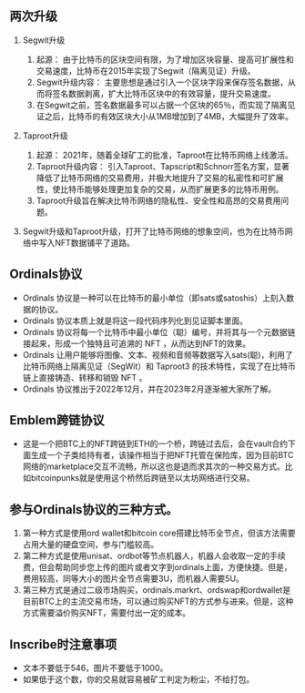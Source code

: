 ## 两次升级
1. Segwit升级
    1. 起源： 由于比特币的区块空间有限，为了增加区块容量、提高可扩展性和交易速度，比特币在2015年实现了Segwit（隔离见证）升级。
    2. Segwit升级内容： 主要思想是通过引入一个区块字段来保存签名数据，从而将签名数据剥离，扩大比特币区块中的有效容量，提升交易速度。
    3. 在Segwit之前，签名数据最多可以占据一个区块的65％，而实现了隔离见证之后，比特币的有效区块大小从1MB增加到了4MB，大幅提升了效率。

2. Taproot升级
    1. 起源： 2021年，随着全球矿工的批准，Taproot在比特币网络上线激活。
    2. Taproot升级内容： 引入Taproot、Tapscript和Schnorr签名方案，显著降低了比特币网络的交易费用，并极大地提升了交易的私密性和可扩展性，使比特币能够处理更加复杂的交易，从而扩展更多的比特币用例。
    3. Taproot升级旨在解决比特币网络的隐私性、安全性和高昂的交易费用问题。

3. Segwit升级和Taproot升级，打开了比特币网络的想象空间，也为在比特币网络中写入NFT数据铺平了道路。

## Ordinals协议
- Ordinals 协议是一种可以在比特币的最小单位（即sats或satoshis）上刻入数据的协议。
- Ordinals 协议本质上就是将这一段代码序列化到见证脚本里面。
- Ordinals 协议将每一个比特币中最小单位（聪）编号，并将其与一个元数据链接起来，形成一个独特且可追溯的 NFT ，从而达到NFT的效果。
- Ordinals 让用户能够将图像、文本、视频和音频等数据写入sats(聪)，利用了比特币网络上隔离见证（SegWit）和 Taproot3 的技术特性，实现了在比特币链上直接铸造、转移和销毁 NFT 。
- Ordinals 协议推出于2022年12月，并在2023年2月逐渐被大家所了解。

## Emblem跨链协议
- 这是一个把BTC上的NFT跨链到ETH的一个桥，跨链过去后，会在vault合约下面生成一个子类给持有者，该操作相当于把NFT托管在保险库，因为目前BTC网络的marketplace交互不流畅，所以这也是退而求其次的一种交易方式。比如bitcoinpunks就是使用这个桥然后跨链至以太坊网络进行交易。


## 参与Ordinals协议的三种方式。
1. 第一种方式是使用ord wallet和bitcoin core搭建比特币全节点，但该方法需要占用大量的硬盘空间，参与门槛较高。
2. 第二种方式是使用unisat、ordbot等节点机器人，机器人会收取一定的手续费，但会帮助同步您上传的图片或者文字到ordinals上面，方便快捷。但是，费用较高，同等大小的图片全节点需要3U，而机器人需要5U。
3. 第三种方式是通过二级市场购买，ordinals.markrt、ordswap和ordwallet是目前BTC上的主流交易市场，可以通过购买NFT的方式参与进来。但是，这种方式需要溢价购买NFT，需要付出一定的成本。


## Inscribe时注意事项
- 文本不要低于546，图片不要低于1000。
- 如果低于这个数，你的交易就容易被矿工判定为粉尘，不给打包。